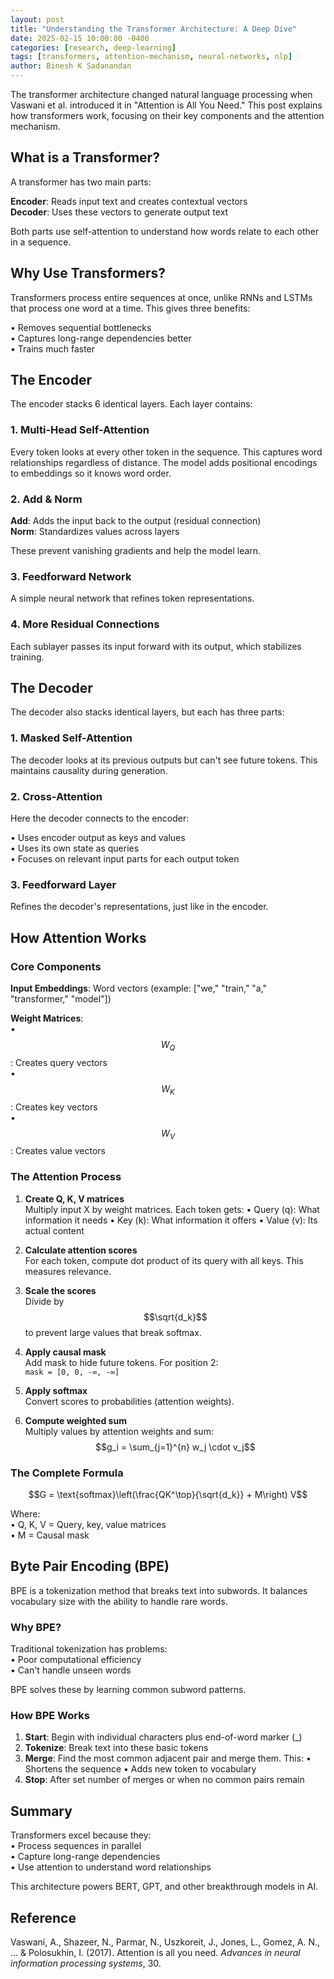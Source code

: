 ```yaml
---
layout: post
title: "Understanding the Transformer Architecture: A Deep Dive"
date: 2025-02-15 10:00:00 -0400
categories: [research, deep-learning]
tags: [transformers, attention-mechanism, neural-networks, nlp]
author: Binesh K Sadanandan
---
```


The transformer architecture changed natural language processing when Vaswani et al. introduced it in "Attention is All You Need." This post explains how transformers work, focusing on their key components and the attention mechanism.

## What is a Transformer?

A transformer has two main parts:

**Encoder**: Reads input text and creates contextual vectors  
**Decoder**: Uses these vectors to generate output text

Both parts use self-attention to understand how words relate to each other in a sequence.

## Why Use Transformers?

Transformers process entire sequences at once, unlike RNNs and LSTMs that process one word at a time. This gives three benefits:

• Removes sequential bottlenecks  
• Captures long-range dependencies better  
• Trains much faster

## The Encoder

The encoder stacks 6 identical layers. Each layer contains:

### 1. Multi-Head Self-Attention

Every token looks at every other token in the sequence. This captures word relationships regardless of distance. The model adds positional encodings to embeddings so it knows word order.

### 2. Add & Norm

**Add**: Adds the input back to the output (residual connection)  
**Norm**: Standardizes values across layers

These prevent vanishing gradients and help the model learn.

### 3. Feedforward Network

A simple neural network that refines token representations.

### 4. More Residual Connections

Each sublayer passes its input forward with its output, which stabilizes training.

## The Decoder

The decoder also stacks identical layers, but each has three parts:

### 1. Masked Self-Attention

The decoder looks at its previous outputs but can't see future tokens. This maintains causality during generation.

### 2. Cross-Attention

Here the decoder connects to the encoder:

• Uses encoder output as keys and values  
• Uses its own state as queries  
• Focuses on relevant input parts for each output token

### 3. Feedforward Layer

Refines the decoder's representations, just like in the encoder.

## How Attention Works

### Core Components

**Input Embeddings**: Word vectors (example: ["we," "train," "a," "transformer," "model"])

**Weight Matrices**:  
• $$W_Q$$: Creates query vectors  
• $$W_K$$: Creates key vectors  
• $$W_V$$: Creates value vectors

### The Attention Process

1. **Create Q, K, V matrices**  
   Multiply input X by weight matrices. Each token gets:
   • Query (q): What information it needs
   • Key (k): What information it offers
   • Value (v): Its actual content

2. **Calculate attention scores**  
   For each token, compute dot product of its query with all keys. This measures relevance.

3. **Scale the scores**  
   Divide by $$\sqrt{d_k}$$ to prevent large values that break softmax.

4. **Apply causal mask**  
   Add mask to hide future tokens. For position 2:  
   `mask = [0, 0, -∞, -∞]`

5. **Apply softmax**  
   Convert scores to probabilities (attention weights).

6. **Compute weighted sum**  
   Multiply values by attention weights and sum:  
   $$g_i = \sum_{j=1}^{n} w_j \cdot v_j$$

### The Complete Formula

$$G = \text{softmax}\left(\frac{QK^\top}{\sqrt{d_k}} + M\right) V$$

Where:  
• Q, K, V = Query, key, value matrices  
• M = Causal mask

## Byte Pair Encoding (BPE)

BPE is a tokenization method that breaks text into subwords. It balances vocabulary size with the ability to handle rare words.

### Why BPE?

Traditional tokenization has problems:  
• Poor computational efficiency  
• Can't handle unseen words

BPE solves these by learning common subword patterns.

### How BPE Works

1. **Start**: Begin with individual characters plus end-of-word marker (_)
2. **Tokenize**: Break text into these basic tokens
3. **Merge**: Find the most common adjacent pair and merge them. This:
   • Shortens the sequence
   • Adds new token to vocabulary
4. **Stop**: After set number of merges or when no common pairs remain

## Summary

Transformers excel because they:  
• Process sequences in parallel  
• Capture long-range dependencies  
• Use attention to understand word relationships

This architecture powers BERT, GPT, and other breakthrough models in AI.

## Reference

Vaswani, A., Shazeer, N., Parmar, N., Uszkoreit, J., Jones, L., Gomez, A. N., ... & Polosukhin, I. (2017). Attention is all you need. _Advances in neural information processing systems_, 30.